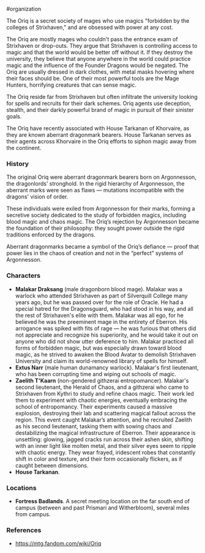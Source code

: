  #organization 

The Oriq is a secret society of mages who use magics "forbidden by the colleges of Strixhaven," and are obsessed with power at any cost.

The Oriq are mostly mages who couldn't pass the entrance exam of Strixhaven or drop-outs. They argue that Strixhaven is controlling access to magic and that the world would be better off without it. If they destroy the university, they believe that anyone anywhere in the world could practice magic and the influence of the Founder Dragons would be negated. The Oriq are usually dressed in dark clothes, with metal masks hovering where their faces should be. One of their most powerful tools are the Mage Hunters, horrifying creatures that can sense magic.

The Oriq reside far from Strixhaven but often infiltrate the university looking for spells and recruits for their dark schemes. Oriq agents use deception, stealth, and their darkly powerful brand of magic in pursuit of their sinister goals.

The Oriq have recently associated with House Tarkanan of Khorvaire, as they are known aberrant dragonmark bearers. House Tarkanan serves as their agents across Khorvaire in the Oriq efforts to siphon magic away from the continent.

### History

The original Oriq were aberrant dragonmark bearers born on Argonnesson, the dragonlords’ stronghold. In the rigid hierarchy of Argonnesson, the aberrant marks were seen as flaws — mutations incompatible with the dragons' vision of order.

These individuals were exiled from Argonnesson for their marks, forming a secretive society dedicated to the study of forbidden magics, including blood magic and chaos magic. The Oriq’s rejection by Argonnesson became the foundation of their philosophy: they sought power outside the rigid traditions enforced by the dragons.

Aberrant dragonmarks became a symbol of the Oriq’s defiance — proof that power lies in the chaos of creation and not in the “perfect” systems of Argonnesson.

### Characters

- **Malakar Draksang** (male dragonborn blood mage). Malakar was a warlock who attended Strixhaven as part of Silverquill College many years ago, but he was passed over for the role of Oracle. He had a special hatred for the Dragonsguard, who had stood in his way, and all the rest of Strixhaven's elite with them. Malakar was all ego, for he believed he was the preeminent mage in the entirety of Eberron. His arrogance was spiked with fits of rage — he was furious that others did not appreciate and recognize his superiority, and he would take it out on anyone who did not show utter deference to him. Malakar practiced all forms of forbidden magic, but was especially drawn toward blood magic, as he strived to awaken the Blood Avatar to demolish Strixhaven University and claim its world-renowned library of spells for himself.
- **Extus Narr** (male human dunamancy warlock). Malakar's first lieutenant, who has been corrupting time and wiping out schools of magic.
- **Zaelith T'Kaarn** (non-gendered githzerai entropomancer). Malakar's second lieutenant, the Herald of Chaos, and a githzerai who came to Strixhaven from Kythri to study and refine chaos magic. Their work led them to experiment with chaotic energies, eventually embracing the school of entropomancy. Their experiments caused a massive explosion, destroying their lab and scattering magical fallout across the region. This event caught Malakar’s attention, and he recruited Zaelith as his second lieutenant, tasking them with sowing chaos and destabilizing the magical infrastructure of Eberron. Their appearance is unsettling: glowing, jagged cracks run across their ashen skin, shifting with an inner light like molten metal, and their silver eyes seem to ripple with chaotic energy. They wear frayed, iridescent robes that constantly shift in color and texture, and their form occasionally flickers, as if caught between dimensions.
- **House Tarkanan**. 

### Locations

- **Fortress Badlands**. A secret meeting location on the far south end of campus (between and past Prismari and Witherbloom), several miles from campus.

### References

- https://mtg.fandom.com/wiki/Oriq
